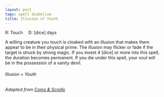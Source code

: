 ```yaml
---
layout: post
tags: spell diabolism
title: Illusion of Youth
---
```


R: Touch 	D: [dice] days

A willing creature you touch is cloaked with an illusion that makes them appear to be in their physical prime. The illusion may flicker or fade if the target is struck by strong magic. If you invest 4 [dice] or more into this spell, the duration becomes permanent. If you die under this spell, your soul will be in the possession of a vanity devil.

###### Illusion + Youth
###### Adapted from [Coins & Scrolls](https://coinsandscrolls.blogspot.com/2017/05/osr-elves-and-elf-wizards.html)
